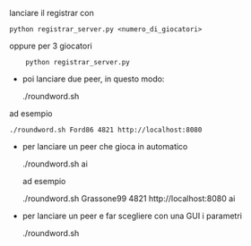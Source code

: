 lanciare il registrar con

    python registrar_server.py <numero_di_giocatori>
		
oppure per 3 giocatori

		python registrar_server.py

* poi lanciare due peer, in questo modo:

    ./roundword.sh <nickname> <porta> <url registrar>

ad esempio

    ./roundword.sh Ford86 4821 http://localhost:8080

* per lanciare un peer che gioca in automatico

    ./roundword.sh <nickname> <porta> <url registrar> ai

    ad esempio

    ./roundword.sh Grassone99 4821 http://localhost:8080 ai

* per lanciare un peer e far scegliere con una GUI i parametri

    ./roundword.sh
